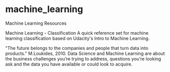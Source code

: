 # machine_learning
Machine Learning Resources

Machine Learning - Classification
A quick reference set for machine learning classification based on Udacity's Intro to Machine Learning.

"The future belongs to the companies and people that turn data into products." M.Loukides, 2010.
Data Science and Machine Learning are about the business challenges you’re trying to address, questions you’re looking ask and the data you have available or could look to acquire.
